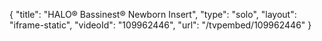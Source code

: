 {
    "title": "HALO&reg; Bassinest&reg; Newborn Insert",
    "type": "solo",
    "layout": "iframe-static",
    "videoId": "109962446",
    "url": "\/tvpembed\/109962446"
}